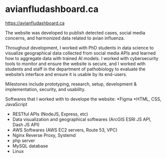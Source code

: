 # avianfludashboard.ca

https://avianfludashboard.ca

The website was developed to publish detected cases, social media concerns, and harmonized data related to avian influenza.

Throughout development, I worked with PhD students in data science to visualize geographical data collected from social media APIs and learned how to aggregate data with trained AI models. I worked with cybersecurity tools to monitor and ensure the website is secure, and I worked with students and staff in the department of pathobiology to evaluate the website’s interface and ensure it is usable by its end-users.

Milestones include prototyping, research, setup, development & implementation, security, and usability.

Softwares that I worked with to develope the website:
  *Figma
  *HTML, CSS, JavaScript
  * RESTful APIs (NodeJS, Express, etc)
  * Data visualization and geographical softwares (ArcGIS ESRI JS API, Dash JS API)
  * AWS Softwares (AWS EC2 servers, Route 53, VPC)
  * Nginx Reverse Proxy, Systemd
  * php server
  * MySQL database
  * Linux

